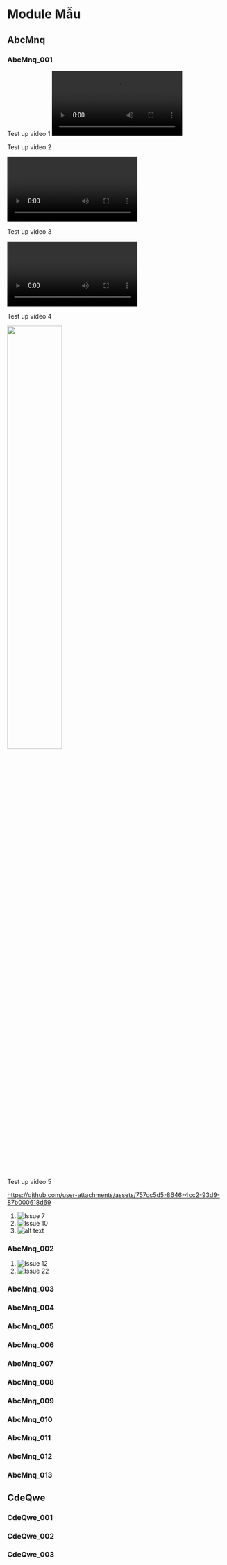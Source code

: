 # Module Mẫu

## AbcMnq

### AbcMnq_001

Test up video 1
<video controls src="../Module 6/2025-04-23 05-12-08.mp4" title="Title"></video>

Test up video 2

<video controls src="[../Module 6/2025-04-23 05-12-08.mp4](https://github.com/MonHauVD/Umbrella-hospital-project/blob/32f40f7ec4a72906aae0fa642d83a00d58ae5baf/Minh_chung_System_Test/Module%206/2025-04-23%2005-12-08.mp4)" title="Title"></video>

Test up video 3

<video controls src="https://github.com/MonHauVD/Umbrella-hospital-project/blob/32f40f7ec4a72906aae0fa642d83a00d58ae5baf/Minh_chung_System_Test/Module%206/2025-04-23%2005-12-08.mp4" title="Title"></video>

Test up video 4

[<img src="https://img.youtube.com/vi/dQw4w9WgXcQ/0.jpg" width="50%">](https://www.youtube.com/watch?v=dQw4w9WgXcQ)


Test up video 5

https://github.com/user-attachments/assets/757cc5d5-8646-4cc2-93d9-87b000618d69




1. ![Issue 7](image.png)
2. ![Issue 10](image-1.png)
3. ![alt text](image-4.png)

### AbcMnq_002

1. ![Issue 12](image-2.png)
2. ![Issue 22](image-3.png)

### AbcMnq_003

### AbcMnq_004

### AbcMnq_005

### AbcMnq_006

### AbcMnq_007

### AbcMnq_008

### AbcMnq_009

###  AbcMnq_010

###  AbcMnq_011

###  AbcMnq_012

###  AbcMnq_013


## CdeQwe

### CdeQwe_001

### CdeQwe_002

### CdeQwe_003
